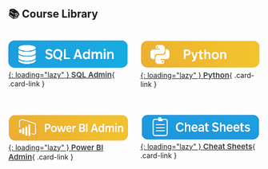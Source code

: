 <!-- =======================  Course Library cards  ======================= -->
<link rel="stylesheet" href="webpage_style.css">

<style>
/* --- simple card grid (add to webpage_style.css once you’re happy) --- */
.grid.cards      { display:grid; gap:1.5rem;
                   grid-template-columns:repeat(auto-fit,minmax(160px,1fr)); }

.card-link       { display:block; text-align:center; background:#fff;
                   border-radius:12px; overflow:hidden; box-shadow:0 2px 8px #0002;
                   transition:transform .15s ease; text-decoration:none; }

.card-link:hover { transform:translateY(-4px); }

.card-link img   { width:100%; height:auto; display:block; }

.card-label      { padding:.75rem 0 .9rem; font-weight:600;
                   font-size:.95rem; color:#343a40; }
</style>

## 📚 Course Library

<div class="grid cards" markdown="1">

[<!-- SQL Admin -->
![SQL Admin](assets/logos/sql-admin.png){: loading="lazy" }
<span class="card-label">SQL Admin</span>](courses/sql-admin/){ .card-link }

[<!-- Python -->
![Python](assets/logos/python.png){: loading="lazy" }
<span class="card-label">Python</span>](courses/python/){ .card-link }

[<!-- Power BI Admin -->
![Power BI Admin](assets/logos/powerbi.png){: loading="lazy" }
<span class="card-label">Power BI Admin</span>](courses/power-bi-service/powerbi-service-cheatsheet.html){ .card-link }

[<!-- Cheat Sheets -->
![Cheat Sheets](assets/logos/cheat-sheet.png){: loading="lazy" }
<span class="card-label">Cheat Sheets</span>](cheat-sheets/){ .card-link }

</div>
